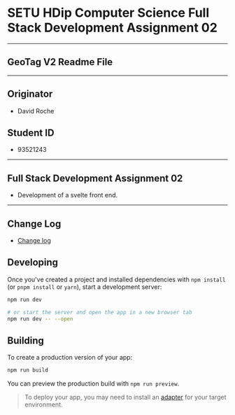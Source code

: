 # SETU HDip Computer Science  Full Stack Development Assignment 02

---

## GeoTag V2 Readme File

---

## Originator

- David Roche

## Student ID  

- 93521243

---

## Full Stack Development Assignment 02

- Development of a svelte front end.

---

## Change Log

- [Change log](CHANGELOG.md)


## Developing

Once you've created a project and installed dependencies with `npm install` (or `pnpm install` or `yarn`), start a development server:

```bash
npm run dev

# or start the server and open the app in a new browser tab
npm run dev -- --open
```

## Building

To create a production version of your app:

```bash
npm run build
```

You can preview the production build with `npm run preview`.

> To deploy your app, you may need to install an [adapter](https://kit.svelte.dev/docs/adapters) for your target environment.
